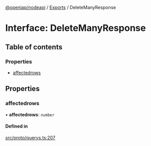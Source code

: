 [@openiap/nodeapi](../README.md) / [Exports](../modules.md) / DeleteManyResponse

# Interface: DeleteManyResponse

## Table of contents

### Properties

- [affectedrows](DeleteManyResponse.md#affectedrows)

## Properties

### affectedrows

• **affectedrows**: `number`

#### Defined in

[src/proto/querys.ts:207](https://github.com/openiap/nodeapi/blob/a6b5438/src/proto/querys.ts#L207)
